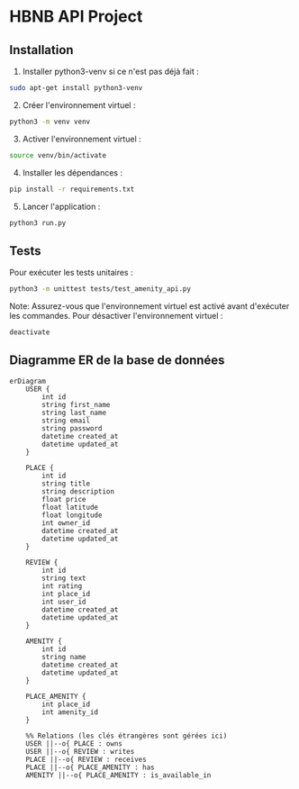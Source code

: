 # HBNB API Project

## Installation

1. Installer python3-venv si ce n'est pas déjà fait :
```bash
sudo apt-get install python3-venv
```

2. Créer l'environnement virtuel :
```bash
python3 -m venv venv
```

3. Activer l'environnement virtuel :
```bash
source venv/bin/activate
```

4. Installer les dépendances :
```bash
pip install -r requirements.txt
```

5. Lancer l'application :
```bash
python3 run.py
```

## Tests

Pour exécuter les tests unitaires :
```bash
python3 -m unittest tests/test_amenity_api.py
```

Note: Assurez-vous que l'environnement virtuel est activé avant d'exécuter les commandes.
Pour désactiver l'environnement virtuel :
```bash
deactivate
```

## Diagramme ER de la base de données

```mermaid
erDiagram
    USER {
        int id
        string first_name
        string last_name
        string email
        string password
        datetime created_at
        datetime updated_at
    }

    PLACE {
        int id
        string title
        string description
        float price
        float latitude
        float longitude
        int owner_id
        datetime created_at
        datetime updated_at
    }

    REVIEW {
        int id
        string text
        int rating
        int place_id
        int user_id
        datetime created_at
        datetime updated_at
    }

    AMENITY {
        int id
        string name
        datetime created_at
        datetime updated_at
    }

    PLACE_AMENITY {
        int place_id
        int amenity_id
    }

    %% Relations (les clés étrangères sont gérées ici)
    USER ||--o{ PLACE : owns
    USER ||--o{ REVIEW : writes
    PLACE ||--o{ REVIEW : receives
    PLACE ||--o{ PLACE_AMENITY : has
    AMENITY ||--o{ PLACE_AMENITY : is_available_in
